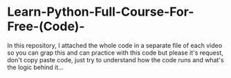 # Learn-Python-Full-Course-For-Free-(Code)-
In this repository, I attached the whole code in a separate file of each video so you can grap this and can practice with this code but please it's request, don't copy paste code, just try to understand how the code runs and what's the logic behind it...
